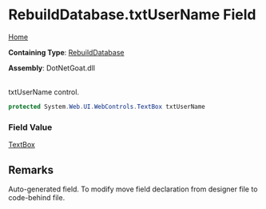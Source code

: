 # RebuildDatabase\.txtUserName Field

[Home](../../../../../README.md)

**Containing Type**: [RebuildDatabase](../README.md)

**Assembly**: DotNetGoat\.dll

\
txtUserName control\.

```csharp
protected System.Web.UI.WebControls.TextBox txtUserName
```

### Field Value

[TextBox](https://docs.microsoft.com/en-us/dotnet/api/system.web.ui.webcontrols.textbox)

## Remarks

Auto\-generated field\.
To modify move field declaration from designer file to code\-behind file\.